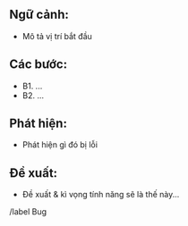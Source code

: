 ## Ngữ cảnh:
* Mô tả vị trí bắt đầu

## Các bước:
* B1. ...
* B2. ...

## Phát hiện:
* Phát hiện gì đó bị lỗi

## Đề xuất:
* Đề xuất & kì vọng tính năng sẽ là thế này...

/label Bug
